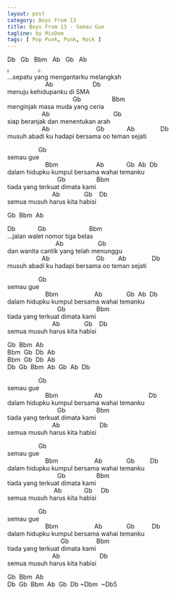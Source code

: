 ```yaml
---
layout: post
category: Boys From 13
title: Boys From 13 - Semau Gue
tagline: by MixDom
tags: [ Pop Punk, Punk, Rock ]
---
```

<style>
gb {
text-emphasis-style: 'Gb';
}
db {
text-emphasis-style: 'Db';
}
</style>

Db
&nbsp; Gb
&nbsp; Bbm
&nbsp; Ab
&nbsp; Gb
&nbsp; Ab

<db>.</db>..sepatu y<gb>a</gb>ng mengantarku melangkah<br/>
&nbsp; &nbsp; &nbsp; &nbsp; &nbsp; &nbsp; &nbsp; &nbsp; &nbsp; &nbsp; &nbsp; Ab
&nbsp; &nbsp; &nbsp; &nbsp; &nbsp; &nbsp; &nbsp; &nbsp; &nbsp; &nbsp; &nbsp; Db<br/>
menuju kehidupanku di SMA<br/>
&nbsp; &nbsp; &nbsp; &nbsp; &nbsp; &nbsp; &nbsp; &nbsp; &nbsp; &nbsp; &nbsp; &nbsp; &nbsp; &nbsp; &nbsp; &nbsp; &nbsp; &nbsp; &nbsp; Gb
&nbsp; &nbsp; &nbsp; &nbsp; &nbsp; &nbsp; &nbsp; &nbsp; &nbsp;Bbm<br/>
menginjak masa muda yang ceria<br/>
&nbsp; &nbsp; &nbsp; &nbsp; &nbsp; &nbsp; &nbsp; &nbsp; &nbsp; &nbsp; Ab
&nbsp; &nbsp; &nbsp; &nbsp; &nbsp; &nbsp; &nbsp; &nbsp; &nbsp; &nbsp; &nbsp; &nbsp; &nbsp; &nbsp; &nbsp; &nbsp; &nbsp; &nbsp; Gb<br/>
siap beranjak dan menentukan arah<br/>
&nbsp; &nbsp; &nbsp; &nbsp; &nbsp; &nbsp; &nbsp; &nbsp; &nbsp; &nbsp; Ab
&nbsp; &nbsp; &nbsp; &nbsp; &nbsp; &nbsp; &nbsp; &nbsp; &nbsp; &nbsp; &nbsp; &nbsp; &nbsp; Gb
&nbsp; &nbsp; &nbsp; &nbsp; &nbsp; &nbsp; Ab
&nbsp; &nbsp; &nbsp; &nbsp; &nbsp; &nbsp; &nbsp; Db<br/>
musuh abadi ku hadapi bersama oo teman sejati<br/>

&nbsp; &nbsp; &nbsp; &nbsp; &nbsp; &nbsp; &nbsp; &nbsp; &nbsp; Gb<br/>
semau gue<br/>
&nbsp; &nbsp; &nbsp; &nbsp; &nbsp; &nbsp; &nbsp; &nbsp; &nbsp; &nbsp; &nbsp; Bbm&nbsp; &nbsp; &nbsp; &nbsp; &nbsp; &nbsp; &nbsp; &nbsp; &nbsp; &nbsp; &nbsp; Ab&nbsp; &nbsp; &nbsp; &nbsp; &nbsp; &nbsp; &nbsp;Gb&nbsp; Ab&nbsp; Db<br/>
dalam hidupku kumpul bersama wahai temanku<br/>
&nbsp; &nbsp; &nbsp; &nbsp; &nbsp; &nbsp; &nbsp; &nbsp; &nbsp; &nbsp; &nbsp; &nbsp; &nbsp; &nbsp; &nbsp;Gb&nbsp; &nbsp; &nbsp; &nbsp; &nbsp; &nbsp; &nbsp; &nbsp; &nbsp; Bbm<br/>
tiada yang terkuat dimata kami<br/>
&nbsp; &nbsp; &nbsp; &nbsp; &nbsp; &nbsp; &nbsp; &nbsp; &nbsp; &nbsp; &nbsp; &nbsp; &nbsp; Ab&nbsp; &nbsp; &nbsp; &nbsp; &nbsp; &nbsp; &nbsp; Gb&nbsp; &nbsp; Db<br/>
semua musuh harus kita habisi<br/>

<p>Gb&nbsp; Bbm&nbsp; Ab</p>

Db&nbsp; &nbsp; &nbsp; &nbsp; &nbsp; &nbsp; &nbsp;Gb&nbsp; &nbsp; &nbsp; &nbsp; &nbsp; &nbsp; &nbsp; &nbsp; &nbsp; &nbsp; &nbsp; &nbsp; &nbsp;Bbm<br/>
...jalan walet nomor tiga belas<br/>
&nbsp; &nbsp; &nbsp; &nbsp; &nbsp; &nbsp; &nbsp; &nbsp; &nbsp; &nbsp; &nbsp; &nbsp; &nbsp; &nbsp; Ab&nbsp; &nbsp; &nbsp; &nbsp; &nbsp; &nbsp; &nbsp; &nbsp; &nbsp; &nbsp; Gb<br/>
dan wanita cantik yang telah menunggu<br/>
&nbsp; &nbsp; &nbsp; &nbsp; &nbsp; &nbsp; &nbsp; &nbsp; &nbsp; &nbsp; Ab&nbsp; &nbsp; &nbsp; &nbsp; &nbsp; &nbsp; &nbsp; &nbsp; &nbsp; &nbsp; &nbsp; &nbsp; &nbsp; &nbsp;Gb&nbsp; &nbsp; &nbsp; &nbsp; Ab&nbsp; &nbsp; &nbsp; &nbsp; &nbsp; &nbsp; &nbsp; &nbsp;Db<br/>
musuh abadi ku hadapi bersama oo teman sejati<br/>

&nbsp; &nbsp; &nbsp; &nbsp; &nbsp; &nbsp; &nbsp; &nbsp; &nbsp; Gb<br/>
semau gue<br/>
&nbsp; &nbsp; &nbsp; &nbsp; &nbsp; &nbsp; &nbsp; &nbsp; &nbsp; &nbsp; &nbsp; Bbm&nbsp; &nbsp; &nbsp; &nbsp; &nbsp; &nbsp; &nbsp; &nbsp; &nbsp; &nbsp; &nbsp;Ab&nbsp; &nbsp; &nbsp; &nbsp; &nbsp; &nbsp; &nbsp; Gb&nbsp; Ab&nbsp; Db<br/>
dalam hidupku kumpul bersama wahai temanku<br/>
&nbsp; &nbsp; &nbsp; &nbsp; &nbsp; &nbsp; &nbsp; &nbsp; &nbsp; &nbsp; &nbsp; &nbsp; &nbsp; &nbsp; &nbsp;Gb&nbsp; &nbsp; &nbsp; &nbsp; &nbsp; &nbsp; &nbsp; &nbsp; &nbsp; Bbm<br/>
tiada yang terkuat dimata kami<br/>
&nbsp; &nbsp; &nbsp; &nbsp; &nbsp; &nbsp; &nbsp; &nbsp; &nbsp; &nbsp; &nbsp; &nbsp; &nbsp; Ab&nbsp; &nbsp; &nbsp; &nbsp; &nbsp; &nbsp; &nbsp; Gb&nbsp; &nbsp; Db<br/>
semua musuh harus kita habisi<br/>

Gb&nbsp; Bbm&nbsp; Ab<br/>
Bbm&nbsp; Gb&nbsp; Db&nbsp; Ab<br/>
Bbm&nbsp; Gb&nbsp; Db&nbsp; Ab<br/>
Db&nbsp; Gb&nbsp; Bbm&nbsp; Ab&nbsp; Gb&nbsp; Ab&nbsp; Db<br/>

&nbsp; &nbsp; &nbsp; &nbsp; &nbsp; &nbsp; &nbsp; &nbsp; &nbsp; Gb<br/>
semau gue<br/>
&nbsp; &nbsp; &nbsp; &nbsp; &nbsp; &nbsp; &nbsp; &nbsp; &nbsp; &nbsp; &nbsp; Bbm&nbsp; &nbsp; &nbsp; &nbsp; &nbsp; &nbsp; &nbsp; &nbsp; &nbsp; &nbsp; &nbsp;Ab&nbsp; &nbsp; &nbsp; &nbsp; &nbsp; &nbsp; &nbsp; &nbsp; &nbsp; &nbsp; &nbsp; &nbsp; &nbsp; &nbsp;Db<br/>
dalam hidupku kumpul bersama wahai temanku<br/>
&nbsp; &nbsp; &nbsp; &nbsp; &nbsp; &nbsp; &nbsp; &nbsp; &nbsp; &nbsp; &nbsp; &nbsp; &nbsp; &nbsp; &nbsp;Gb&nbsp; &nbsp; &nbsp; &nbsp; &nbsp; &nbsp; &nbsp; &nbsp; &nbsp; Bbm<br/>
tiada yang terkuat dimata kami<br/>
&nbsp; &nbsp; &nbsp; &nbsp; &nbsp; &nbsp; &nbsp; &nbsp; &nbsp; &nbsp; &nbsp; &nbsp; &nbsp; Ab&nbsp; &nbsp; &nbsp; &nbsp; &nbsp; &nbsp; &nbsp; &nbsp; &nbsp; &nbsp; &nbsp; &nbsp;Db<br/>
semua musuh harus kita habisi<br/>

&nbsp; &nbsp; &nbsp; &nbsp; &nbsp; &nbsp; &nbsp; &nbsp; &nbsp; Gb<br/>
semau gue<br/>
&nbsp; &nbsp; &nbsp; &nbsp; &nbsp; &nbsp; &nbsp; &nbsp; &nbsp; &nbsp; &nbsp; Bbm&nbsp; &nbsp; &nbsp; &nbsp; &nbsp; &nbsp; &nbsp; &nbsp; &nbsp; &nbsp; &nbsp;Ab&nbsp; &nbsp; &nbsp; &nbsp; &nbsp; &nbsp; &nbsp; Gb&nbsp; &nbsp; &nbsp; &nbsp; &nbsp;Db<br/>
dalam hidupku kumpul bersama wahai temanku<br/>
&nbsp; &nbsp; &nbsp; &nbsp; &nbsp; &nbsp; &nbsp; &nbsp; &nbsp; &nbsp; &nbsp; &nbsp; &nbsp; &nbsp; &nbsp;Gb&nbsp; &nbsp; &nbsp; &nbsp; &nbsp; &nbsp; &nbsp; &nbsp; &nbsp; Bbm<br/>
tiada yang terkuat dimata kami<br/>
&nbsp; &nbsp; &nbsp; &nbsp; &nbsp; &nbsp; &nbsp; &nbsp; &nbsp; &nbsp; &nbsp; &nbsp; &nbsp; &nbsp;Ab&nbsp; &nbsp; &nbsp; &nbsp; &nbsp; &nbsp; &nbsp;Gb&nbsp; &nbsp; &nbsp;Db<br/>
semua musuh harus kita habisi<br/>

&nbsp; &nbsp; &nbsp; &nbsp; &nbsp; &nbsp; &nbsp; &nbsp; &nbsp; Gb<br/>
semau gue<br/>
&nbsp; &nbsp; &nbsp; &nbsp; &nbsp; &nbsp; &nbsp; &nbsp; &nbsp; &nbsp; &nbsp; Bbm&nbsp; &nbsp; &nbsp; &nbsp; &nbsp; &nbsp; &nbsp; &nbsp; &nbsp; &nbsp; &nbsp;Ab&nbsp; &nbsp; &nbsp; &nbsp; &nbsp; &nbsp; &nbsp; Gb&nbsp; &nbsp; &nbsp; &nbsp; &nbsp; Db<br/>
dalam hidupku kumpul bersama wahai temanku<br/>
&nbsp; &nbsp; &nbsp; &nbsp; &nbsp; &nbsp; &nbsp; &nbsp; &nbsp; &nbsp; &nbsp; &nbsp; &nbsp; &nbsp; &nbsp; &nbsp;Gb&nbsp; &nbsp; &nbsp; &nbsp; &nbsp; &nbsp; &nbsp; &nbsp; Bbm<br/>
tiada yang terkuat dimata kami<br/>
&nbsp; &nbsp; &nbsp; &nbsp; &nbsp; &nbsp; &nbsp; &nbsp; &nbsp; &nbsp; &nbsp; &nbsp; &nbsp; Ab&nbsp; &nbsp; &nbsp; &nbsp; &nbsp; &nbsp; &nbsp; &nbsp; &nbsp; &nbsp; &nbsp; &nbsp;Db<br/>
semua musuh harus kita habisi<br/>

Gb&nbsp; Bbm&nbsp; Ab<br>
Db&nbsp; Gb&nbsp; Bbm&nbsp; Ab&nbsp; Gb&nbsp; Db ~Dbm&nbsp; ~Db5
